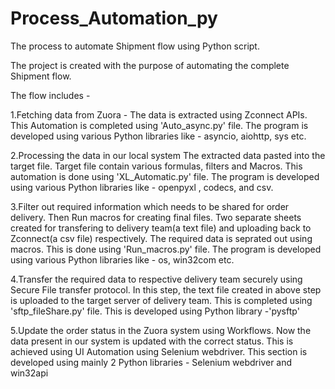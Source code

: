 # Process_Automation_py
The process to automate Shipment flow using Python script.

The project is created with the purpose of automating the complete Shipment flow. 

The flow includes - 

1.Fetching data from Zuora -
The data is extracted using Zconnect APIs. This Automation is completed using 'Auto_async.py' file. The program is developed using various Python libraries like - asyncio, aiohttp, sys etc.

2.Processing the data in our local system
The extracted data pasted into the target file. Target file contain various formulas, filters and Macros. This automation is done using 'XL_Automatic.py' file. The program is developed using various Python libraries like - openpyxl , codecs, and csv.

3.Filter out required information which needs to be shared for order delivery. Then Run macros for creating final files.
Two separate sheets created for transfering to delivery team(a text file) and uploading back to Zconnect(a csv file) respectively. The required data is seprated out using macros. This is done using 'Run_macros.py' file. 
The program is developed using various Python libraries like - os, win32com etc.

4.Transfer the required data to respective delivery team securely using Secure File transfer protocol.
In this step, the text file created in above step is uploaded to the target server of delivery team. This is completed using 'sftp_fileShare.py' file.
This is developed using Python library -'pysftp'

5.Update the order status in the Zuora system using Workflows.
Now the data present in our system is updated with the correct status. This is achieved using UI Automation using Selenium webdriver. 
This section is developed using mainly 2 Python libraries - Selenium webdriver and win32api

